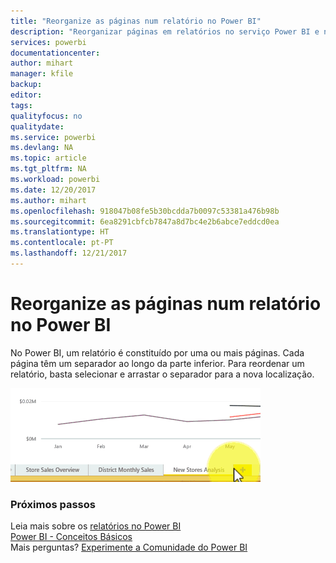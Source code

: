 ```yaml
---
title: "Reorganize as páginas num relatório no Power BI"
description: "Reorganizar páginas em relatórios no serviço Power BI e no Power BI Desktop"
services: powerbi
documentationcenter: 
author: mihart
manager: kfile
backup: 
editor: 
tags: 
qualityfocus: no
qualitydate: 
ms.service: powerbi
ms.devlang: NA
ms.topic: article
ms.tgt_pltfrm: NA
ms.workload: powerbi
ms.date: 12/20/2017
ms.author: mihart
ms.openlocfilehash: 918047b08fe5b30bcdda7b0097c53381a476b98b
ms.sourcegitcommit: 6ea8291cbfcb7847a8d7bc4e2b6abce7eddcd0ea
ms.translationtype: HT
ms.contentlocale: pt-PT
ms.lasthandoff: 12/21/2017
---
```

# <a name="reorder-pages-in-a-report-in-power-bi"></a>Reorganize as páginas num relatório no Power BI
No Power BI, um relatório é constituído por uma ou mais páginas.  Cada página têm um separador ao longo da parte inferior.  Para reordenar um relatório, basta selecionar e arrastar o separador para a nova localização.

![](media/service-report-reorder-pages/reorder.gif)

### <a name="next-steps"></a>Próximos passos
Leia mais sobre os [relatórios no Power BI](service-reports.md)  
[Power BI - Conceitos Básicos](service-basic-concepts.md)  
Mais perguntas? [Experimente a Comunidade do Power BI](http://community.powerbi.com/)

